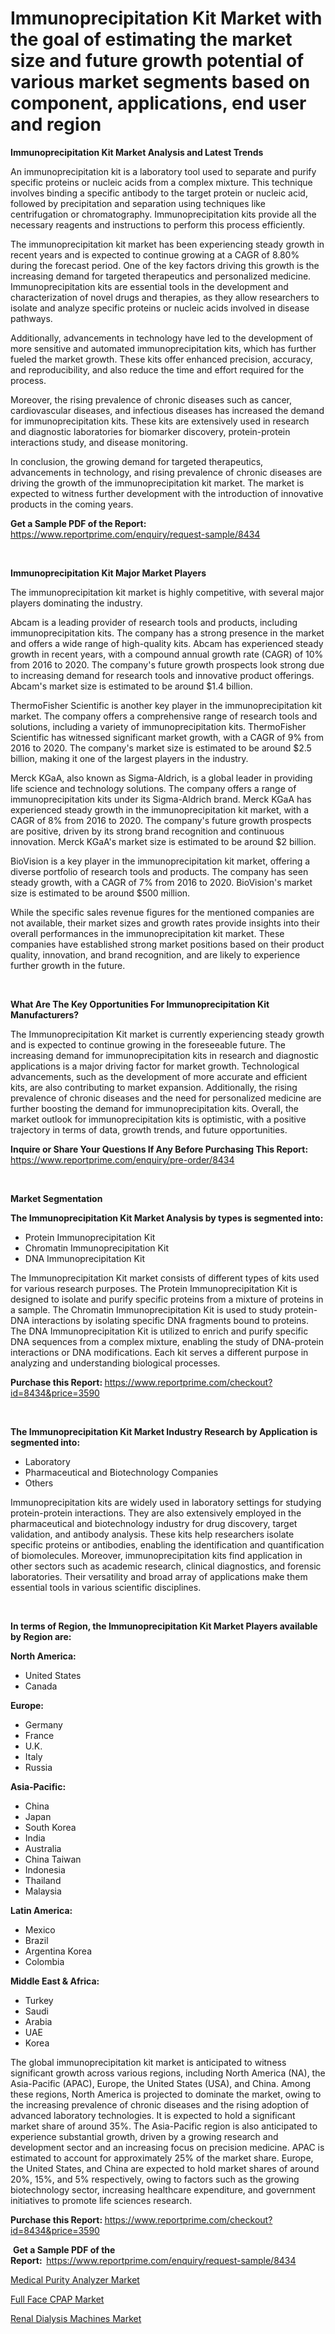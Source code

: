 <p><h1>Immunoprecipitation Kit Market with the goal of estimating the market size and future growth potential of various market segments based on component, applications, end user and region</h1></p><p><strong>Immunoprecipitation Kit Market Analysis and Latest Trends</strong></p>
<p><p>An immunoprecipitation kit is a laboratory tool used to separate and purify specific proteins or nucleic acids from a complex mixture. This technique involves binding a specific antibody to the target protein or nucleic acid, followed by precipitation and separation using techniques like centrifugation or chromatography. Immunoprecipitation kits provide all the necessary reagents and instructions to perform this process efficiently.</p><p>The immunoprecipitation kit market has been experiencing steady growth in recent years and is expected to continue growing at a CAGR of 8.80% during the forecast period. One of the key factors driving this growth is the increasing demand for targeted therapeutics and personalized medicine. Immunoprecipitation kits are essential tools in the development and characterization of novel drugs and therapies, as they allow researchers to isolate and analyze specific proteins or nucleic acids involved in disease pathways.</p><p>Additionally, advancements in technology have led to the development of more sensitive and automated immunoprecipitation kits, which has further fueled the market growth. These kits offer enhanced precision, accuracy, and reproducibility, and also reduce the time and effort required for the process.</p><p>Moreover, the rising prevalence of chronic diseases such as cancer, cardiovascular diseases, and infectious diseases has increased the demand for immunoprecipitation kits. These kits are extensively used in research and diagnostic laboratories for biomarker discovery, protein-protein interactions study, and disease monitoring.</p><p>In conclusion, the growing demand for targeted therapeutics, advancements in technology, and rising prevalence of chronic diseases are driving the growth of the immunoprecipitation kit market. The market is expected to witness further development with the introduction of innovative products in the coming years.</p></p>
<p><strong>Get a Sample PDF of the Report:&nbsp;</strong> <a href="https://www.reportprime.com/enquiry/request-sample/8434">https://www.reportprime.com/enquiry/request-sample/8434</a></p>
<p>&nbsp;</p>
<p><strong>Immunoprecipitation Kit Major Market Players</strong></p>
<p><p>The immunoprecipitation kit market is highly competitive, with several major players dominating the industry. </p><p>Abcam is a leading provider of research tools and products, including immunoprecipitation kits. The company has a strong presence in the market and offers a wide range of high-quality kits. Abcam has experienced steady growth in recent years, with a compound annual growth rate (CAGR) of 10% from 2016 to 2020. The company's future growth prospects look strong due to increasing demand for research tools and innovative product offerings. Abcam's market size is estimated to be around $1.4 billion.</p><p>ThermoFisher Scientific is another key player in the immunoprecipitation kit market. The company offers a comprehensive range of research tools and solutions, including a variety of immunoprecipitation kits. ThermoFisher Scientific has witnessed significant market growth, with a CAGR of 9% from 2016 to 2020. The company's market size is estimated to be around $2.5 billion, making it one of the largest players in the industry.</p><p>Merck KGaA, also known as Sigma-Aldrich, is a global leader in providing life science and technology solutions. The company offers a range of immunoprecipitation kits under its Sigma-Aldrich brand. Merck KGaA has experienced steady growth in the immunoprecipitation kit market, with a CAGR of 8% from 2016 to 2020. The company's future growth prospects are positive, driven by its strong brand recognition and continuous innovation. Merck KGaA's market size is estimated to be around $2 billion.</p><p>BioVision is a key player in the immunoprecipitation kit market, offering a diverse portfolio of research tools and products. The company has seen steady growth, with a CAGR of 7% from 2016 to 2020. BioVision's market size is estimated to be around $500 million.</p><p>While the specific sales revenue figures for the mentioned companies are not available, their market sizes and growth rates provide insights into their overall performances in the immunoprecipitation kit market. These companies have established strong market positions based on their product quality, innovation, and brand recognition, and are likely to experience further growth in the future.</p></p>
<p>&nbsp;</p>
<p><strong>What Are The Key Opportunities For Immunoprecipitation Kit Manufacturers?</strong></p>
<p><p>The Immunoprecipitation Kit market is currently experiencing steady growth and is expected to continue growing in the foreseeable future. The increasing demand for immunoprecipitation kits in research and diagnostic applications is a major driving factor for market growth. Technological advancements, such as the development of more accurate and efficient kits, are also contributing to market expansion. Additionally, the rising prevalence of chronic diseases and the need for personalized medicine are further boosting the demand for immunoprecipitation kits. Overall, the market outlook for immunoprecipitation kits is optimistic, with a positive trajectory in terms of data, growth trends, and future opportunities.</p></p>
<p><strong>Inquire or Share Your Questions If Any Before Purchasing This Report:</strong> <a href="https://www.reportprime.com/enquiry/pre-order/8434">https://www.reportprime.com/enquiry/pre-order/8434</a></p>
<p>&nbsp;</p>
<p><strong>Market Segmentation</strong></p>
<p><strong>The Immunoprecipitation Kit Market Analysis by types is segmented into:</strong></p>
<p><ul><li>Protein Immunoprecipitation Kit</li><li>Chromatin Immunoprecipitation Kit</li><li>DNA Immunoprecipitation Kit</li></ul></p>
<p><p>The Immunoprecipitation Kit market consists of different types of kits used for various research purposes. The Protein Immunoprecipitation Kit is designed to isolate and purify specific proteins from a mixture of proteins in a sample. The Chromatin Immunoprecipitation Kit is used to study protein-DNA interactions by isolating specific DNA fragments bound to proteins. The DNA Immunoprecipitation Kit is utilized to enrich and purify specific DNA sequences from a complex mixture, enabling the study of DNA-protein interactions or DNA modifications. Each kit serves a different purpose in analyzing and understanding biological processes.</p></p>
<p><strong>Purchase this Report:&nbsp;</strong><a href="https://www.reportprime.com/checkout?id=8434&price=3590">https://www.reportprime.com/checkout?id=8434&price=3590</a></p>
<p>&nbsp;</p>
<p><strong>The Immunoprecipitation Kit Market Industry Research by Application is segmented into:</strong></p>
<p><ul><li>Laboratory</li><li>Pharmaceutical and Biotechnology Companies</li><li>Others</li></ul></p>
<p><p>Immunoprecipitation kits are widely used in laboratory settings for studying protein-protein interactions. They are also extensively employed in the pharmaceutical and biotechnology industry for drug discovery, target validation, and antibody analysis. These kits help researchers isolate specific proteins or antibodies, enabling the identification and quantification of biomolecules. Moreover, immunoprecipitation kits find application in other sectors such as academic research, clinical diagnostics, and forensic laboratories. Their versatility and broad array of applications make them essential tools in various scientific disciplines.</p></p>
<p>&nbsp;</p>
<p><strong>In terms of Region, the Immunoprecipitation Kit Market Players available by Region are:</strong></p>
<p>
    <p> <strong> North America: </strong>
        <ul>
            <li>United States</li>
            <li>Canada</li>
        </ul>
        </p> 
    <p> <strong> Europe: </strong>
        <ul>
            <li>Germany</li>
            <li>France</li>
            <li>U.K.</li>
            <li>Italy</li>
            <li>Russia</li>
        </ul>
        </p> 
    <p> <strong> Asia-Pacific: </strong>
        <ul>
            <li>China</li>
            <li>Japan</li>
            <li>South Korea</li>
            <li>India</li>
            <li>Australia</li>
            <li>China Taiwan</li>
            <li>Indonesia</li>
            <li>Thailand</li>
            <li>Malaysia</li>
        </ul>
        </p> 
    <p> <strong> Latin America: </strong>
        <ul>
            <li>Mexico</li>
            <li>Brazil</li>
            <li>Argentina Korea</li>
            <li>Colombia</li>
        </ul>
        </p> 
    <p> <strong> Middle East & Africa: </strong>
        <ul>
            <li>Turkey</li>
            <li>Saudi</li>
            <li>Arabia</li>
            <li>UAE</li>
            <li>Korea</li>
        </ul>
    </p>
    </p>
<p><p>The global immunoprecipitation kit market is anticipated to witness significant growth across various regions, including North America (NA), the Asia-Pacific (APAC), Europe, the United States (USA), and China. Among these regions, North America is projected to dominate the market, owing to the increasing prevalence of chronic diseases and the rising adoption of advanced laboratory technologies. It is expected to hold a significant market share of around 35%. The Asia-Pacific region is also anticipated to experience substantial growth, driven by a growing research and development sector and an increasing focus on precision medicine. APAC is estimated to account for approximately 25% of the market share. Europe, the United States, and China are expected to hold market shares of around 20%, 15%, and 5% respectively, owing to factors such as the growing biotechnology sector, increasing healthcare expenditure, and government initiatives to promote life sciences research.</p></p>
<p><strong>Purchase this Report: </strong><a href="https://www.reportprime.com/checkout?id=8434&price=3590">https://www.reportprime.com/checkout?id=8434&price=3590</a></p>
<p>&nbsp;<strong>Get a Sample PDF of the Report:&nbsp;&nbsp;</strong><a href="https://www.reportprime.com/enquiry/request-sample/8434">https://www.reportprime.com/enquiry/request-sample/8434</a></p>
<p><strong></strong></p>
<p><p><a href="https://github.com/Triciasol/Market-Research-Report-List-1/blob/main/medical-purity-analyzer-market.md">Medical Purity Analyzer Market</a></p><p><a href="https://github.com/chartsaturn/Market-Research-Report-List-1/blob/main/full-face-cpap-market.md">Full Face CPAP Market</a></p><p><a href="https://github.com/JameTravis/Market-Research-Report-List-3/blob/main/renal-dialysis-machines-market.md">Renal Dialysis Machines Market</a></p></p>